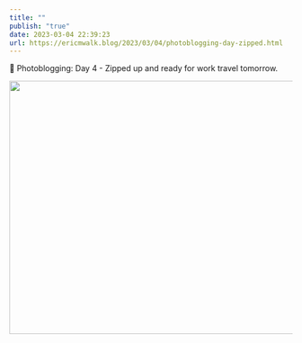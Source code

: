 ```yaml
---
title: ""
publish: "true"
date: 2023-03-04 22:39:23
url: https://ericmwalk.blog/2023/03/04/photoblogging-day-zipped.html
---
```

📸 Photoblogging: Day 4 - Zipped up and ready for work travel tomorrow.


<img src="uploads/2023/01605f1bd6.jpg" width="600" height="450" alt="">